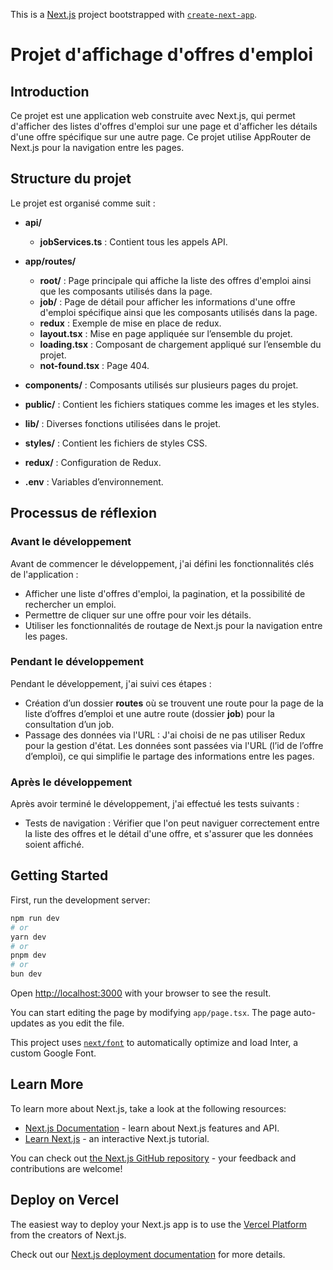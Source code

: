 This is a [Next.js](https://nextjs.org/) project bootstrapped with [`create-next-app`](https://github.com/vercel/next.js/tree/canary/packages/create-next-app).

# Projet d'affichage d'offres d'emploi

## Introduction
Ce projet est une application web construite avec Next.js, qui permet d'afficher des listes d'offres d'emploi sur une page et d'afficher les détails d'une offre spécifique sur une autre page. Ce projet utilise AppRouter de Next.js pour la navigation entre les pages.

## Structure du projet
Le projet est organisé comme suit :

- **api/**
  - **jobServices.ts** : Contient tous les appels API.

- **app/routes/**
  - **root/** : Page principale qui affiche la liste des offres d'emploi ainsi que les composants utilisés dans la page.
  - **job/** : Page de détail pour afficher les informations d'une offre d'emploi spécifique ainsi que les composants utilisés dans la page.
  - **redux** : Exemple de mise en place de redux.
  - **layout.tsx** : Mise en page appliquée sur l’ensemble du projet.
  - **loading.tsx** : Composant de chargement appliqué sur l’ensemble du projet.
  - **not-found.tsx** : Page 404.

- **components/** : Composants utilisés sur plusieurs pages du projet.

- **public/** : Contient les fichiers statiques comme les images et les styles.

- **lib/** : Diverses fonctions utilisées dans le projet.

- **styles/** : Contient les fichiers de styles CSS.

- **redux/** : Configuration de Redux.

- **.env** : Variables d’environnement.

## Processus de réflexion

### Avant le développement
Avant de commencer le développement, j'ai défini les fonctionnalités clés de l'application :
- Afficher une liste d'offres d'emploi, la pagination, et la possibilité de rechercher un emploi.
- Permettre de cliquer sur une offre pour voir les détails.
- Utiliser les fonctionnalités de routage de Next.js pour la navigation entre les pages.

### Pendant le développement
Pendant le développement, j'ai suivi ces étapes :
- Création d’un dossier **routes** où se trouvent une route pour la page de la liste d’offres d’emploi et une autre route (dossier **job**) pour la consultation d’un job.
- Passage des données via l'URL : J'ai choisi de ne pas utiliser Redux pour la gestion d'état. Les données sont passées via l'URL (l’id de l’offre d’emploi), ce qui simplifie le partage des informations entre les pages.

### Après le développement
Après avoir terminé le développement, j'ai effectué les tests suivants :
- Tests de navigation : Vérifier que l'on peut naviguer correctement entre la liste des offres et le détail d'une offre, et s'assurer que les données soient affiché.

## Getting Started

First, run the development server:

```bash
npm run dev
# or
yarn dev
# or
pnpm dev
# or
bun dev
```

Open [http://localhost:3000](http://localhost:3000) with your browser to see the result.

You can start editing the page by modifying `app/page.tsx`. The page auto-updates as you edit the file.

This project uses [`next/font`](https://nextjs.org/docs/basic-features/font-optimization) to automatically optimize and load Inter, a custom Google Font.

## Learn More

To learn more about Next.js, take a look at the following resources:

- [Next.js Documentation](https://nextjs.org/docs) - learn about Next.js features and API.
- [Learn Next.js](https://nextjs.org/learn) - an interactive Next.js tutorial.

You can check out [the Next.js GitHub repository](https://github.com/vercel/next.js/) - your feedback and contributions are welcome!

## Deploy on Vercel

The easiest way to deploy your Next.js app is to use the [Vercel Platform](https://vercel.com/new?utm_medium=default-template&filter=next.js&utm_source=create-next-app&utm_campaign=create-next-app-readme) from the creators of Next.js.

Check out our [Next.js deployment documentation](https://nextjs.org/docs/deployment) for more details.
